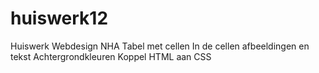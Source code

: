 # huiswerk12
Huiswerk Webdesign NHA
Tabel met cellen
In de cellen afbeeldingen en tekst
Achtergrondkleuren 
Koppel HTML aan CSS

